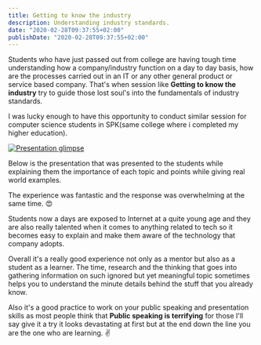 ```yaml
---
title: Getting to know the industry
description: Understanding industry standards.
date: "2020-02-28T09:37:55+02:00"
publishDate: "2020-02-28T09:37:55+02:00"
---
```


Students who have just passed out from college are having tough time understanding how a company/industry function on a day to day basis, how are the processes carried out in an IT or any other general product or service based company. That's when session like **Getting to know the industry** try to guide those lost soul's into the fundamentals of industry standards.

I was lucky enough to have this opportunity to conduct similar session for computer science students in SPK(same college where i completed my higher education).

[![Presentation glimpse](/images/presentation.jpg "Presentation glimpse")](/images/presentation.jpg)

<!--more-->

Below is the presentation that was presented to the students while explaining them the importance of each topic and points while giving real world examples.

<script src="//my.visme.co/visme.js"></script><div class="visme_d" data-url="g7zvomrw-industry-standards-2" data-w="1366" data-h="768" data-domain="my"></div>

The experience was fantastic and the response was overwhelming at the same time. :heart_eyes: 

Students now a days are exposed to Internet at a quite young age and they are also really talented when it comes to anything related to tech so it becomes easy to explain and make them aware of the technology that company adopts.

Overall it's a really good experience not only as a mentor but also as a student as a learner. The time, research and the thinking that goes into gathering information on such ignored but yet meaningful topic sometimes helps you to understand the minute details behind the stuff that you already know.

Also it's a good practice to work on your public speaking and presentation skills as most people think that **Public speaking is terrifying** for those I'll say give it a try it looks devastating at first but at the end down the line you are the one who are learning. :v: